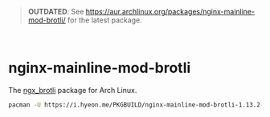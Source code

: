 > **OUTDATED**: See https://aur.archlinux.org/packages/nginx-mainline-mod-brotli/ for the latest package.

&nbsp;

nginx-mainline-mod-brotli
========
The [ngx_brotli](https://github.com/google/ngx_brotli) package for Arch Linux.

```bash
pacman -U https://i.hyeon.me/PKGBUILD/nginx-mainline-mod-brotli-1.13.2-1-x86_64.pkg.tar.xz
```
